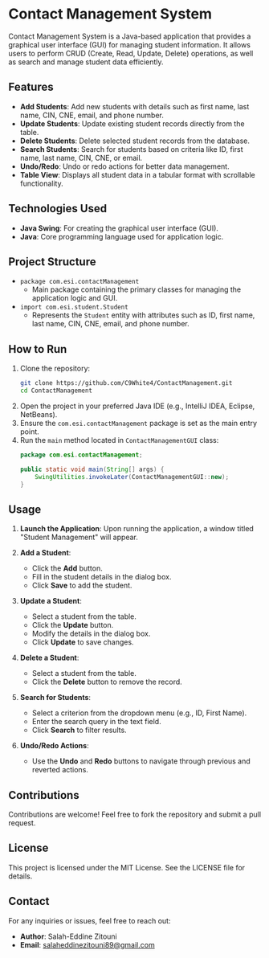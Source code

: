 # Contact Management System

Contact Management System is a Java-based application that provides a graphical user interface (GUI) for managing student information. It allows users to perform CRUD (Create, Read, Update, Delete) operations, as well as search and manage student data efficiently.

## Features

- **Add Students**: Add new students with details such as first name, last name, CIN, CNE, email, and phone number.
- **Update Students**: Update existing student records directly from the table.
- **Delete Students**: Delete selected student records from the database.
- **Search Students**: Search for students based on criteria like ID, first name, last name, CIN, CNE, or email.
- **Undo/Redo**: Undo or redo actions for better data management.
- **Table View**: Displays all student data in a tabular format with scrollable functionality.

## Technologies Used

- **Java Swing**: For creating the graphical user interface (GUI).
- **Java**: Core programming language used for application logic.

## Project Structure

- `package com.esi.contactManagement`
  - Main package containing the primary classes for managing the application logic and GUI.
- `import com.esi.student.Student`
  - Represents the `Student` entity with attributes such as ID, first name, last name, CIN, CNE, email, and phone number.

## How to Run

1. Clone the repository:
    ```bash
    git clone https://github.com/C9White4/ContactManagement.git
    cd ContactManagement
    ```
2. Open the project in your preferred Java IDE (e.g., IntelliJ IDEA, Eclipse, NetBeans).
3. Ensure the `com.esi.contactManagement` package is set as the main entry point.
4. Run the `main` method located in `ContactManagementGUI` class:
    ```java
    package com.esi.contactManagement;

    public static void main(String[] args) {
        SwingUtilities.invokeLater(ContactManagementGUI::new);
    }
    ```

## Usage

1. **Launch the Application**:
   Upon running the application, a window titled "Student Management" will appear.

2. **Add a Student**:
   - Click the **Add** button.
   - Fill in the student details in the dialog box.
   - Click **Save** to add the student.

3. **Update a Student**:
   - Select a student from the table.
   - Click the **Update** button.
   - Modify the details in the dialog box.
   - Click **Update** to save changes.

4. **Delete a Student**:
   - Select a student from the table.
   - Click the **Delete** button to remove the record.

5. **Search for Students**:
   - Select a criterion from the dropdown menu (e.g., ID, First Name).
   - Enter the search query in the text field.
   - Click **Search** to filter results.

6. **Undo/Redo Actions**:
   - Use the **Undo** and **Redo** buttons to navigate through previous and reverted actions.

## Contributions

Contributions are welcome! Feel free to fork the repository and submit a pull request.

## License

This project is licensed under the MIT License. See the LICENSE file for details.

## Contact

For any inquiries or issues, feel free to reach out:
- **Author**: Salah-Eddine Zitouni
- **Email**: salaheddinezitouni89@gmail.com

